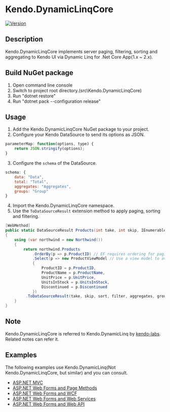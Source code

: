 # Kendo.DynamicLinqCore

[![Version](https://img.shields.io/nuget/vpre/Kendo.DynamicLinqCore.svg)](https://www.nuget.org/packages/Kendo.DynamicLinqCore)

## Description
Kendo.DynamicLinqCore implements server paging, filtering, sorting and aggregating to Kendo UI via Dynamic Linq for .Net Core App(1.x ~ 2.x).

## Build NuGet package
1. Open command line console
2. Switch to project root directory.(src\Kendo.DynamicLinqCore)
3. Run "dotnet restore"
4. Run "dotnet pack --configuration release" 

## Usage
1. Add the Kendo.DynamicLinqCore NuGet package to your project.
2. Configure your Kendo DataSource to send its options as JSON.

```javascript
parameterMap: function(options, type) {
    return JSON.stringify(options);
}
```       
3. Configure the `schema` of the DataSource.
```javascript
schema: {
    data: "Data",
    total: "Total",
    aggregates: "Aggregates",
    groups: "Group"
}
```        
4. Import the Kendo.DynamicLinqCore namespace.
5. Use the `ToDataSourceResult` extension method to apply paging, sorting and filtering.
```c#
[WebMethod]
public static DataSourceResult Products(int take, int skip, IEnumerable<Sort> sort, Filter filter, IEnumerable<Aggregator> aggregates, IEnumerable<Sort> group)
{
    using (var northwind = new Northwind())
    {
        return northwind.Products
            .OrderBy(p => p.ProductID) // EF requires ordering for paging                    
            .Select(p => new ProductViewModel // Use a view model to avoid serializing internal Entity Framework properties as JSON
            {
                ProductID = p.ProductID,
                ProductName = p.ProductName,
                UnitPrice = p.UnitPrice,
                UnitsInStock = p.UnitsInStock,
                Discontinued = p.Discontinued
            })
         .ToDataSourceResult(take, skip, sort, filter, aggregates, group);
    }
}
```
## Note
Kendo.DynamicLinqCore is referred to Kendo.DynamicLinq by [kendo-labs](https://github.com/kendo-labs/dlinq-helpers). Related notes can refer it.

## Examples

The following examples use Kendo.DynamicLinq(Not Kendo.DynamicLinqCore, but similar) and you can consult.

- [ASP.NET MVC](https://github.com/telerik/kendo-examples-asp-net-mvc/tree/master/grid-crud)
- [ASP.NET Web Forms and Page Methods](https://github.com/telerik/kendo-examples-asp-net/tree/master/grid-page-methods-crud)
- [ASP.NET Web Forms and WCF](https://github.com/telerik/kendo-examples-asp-net/tree/master/grid-wcf-crud)
- [ASP.NET Web Forms and Web Services](https://github.com/telerik/kendo-examples-asp-net/tree/master/grid-web-service-crud)
- [ASP.NET Web Forms and Web API](https://github.com/telerik/kendo-examples-asp-net/tree/master/grid-webapi-crud)
